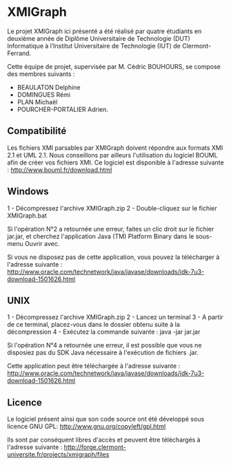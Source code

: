 XMIGraph
========

Le projet XMIGraph ici présenté a été réalisé par quatre étudiants en deuxième année de
Diplôme Universitaire de Technologie (DUT) Informatique à l’Institut Universitaire de Technologie
(IUT) de Clermont-Ferrand.

Cette équipe de projet, supervisée par M. Cédric BOUHOURS, se compose des membres suivants :
- BEAULATON Delphine
- DOMINGUES Rémi
- PLAN Michaël
- POURCHER-PORTALIER Adrien.


Compatibilité
-------------
Les fichiers XMI parsables par XMIGraph doivent répondre  aux formats XMI 2.1 et UML 2.1.
Nous conseillons par ailleurs l'utilisation du logiciel BOUML afin de créer vos fichiers XMI.
Ce logiciel est disponible à l'adresse suivante :
http://www.bouml.fr/download.html


Windows
-------
1 - Décompressez l'archive XMIGraph.zip
2 - Double-cliquez sur le fichier XMIGraph.bat

Si l'opération N°2 a retournée une erreur, faites un clic droit sur le fichier jar.jar,
et cherchez l'application Java (TM) Platform Binary dans le sous-menu Ouvrir avec.

Si vous ne disposez pas de cette application, vous pouvez la télécharger à l'adresse suivante :
http://www.oracle.com/technetwork/java/javase/downloads/jdk-7u3-download-1501626.html


UNIX
----
1 - Décompressez l'archive XMIGraph.zip
2 - Lancez un terminal
3 - A partir de ce terminal, placez-vous dans le dossier obtenu suite à la décompression
4 - Exécutez la commande suivante : java -jar jar.jar

Si l'opération N°4 a retournée une erreur, il est possible que vous ne disposiez pas du
SDK Java nécessaire à l'exécution de fichiers .jar.

Cette application peut être téléchargée à l'adresse suivante :
http://www.oracle.com/technetwork/java/javase/downloads/jdk-7u3-download-1501626.html


Licence
-------
Le logiciel présent ainsi que son code source ont été développé sous licence GNU GPL:
http://www.gnu.org/copyleft/gpl.html

Ils sont par conséquent libres d'accès et peuvent être téléchargés à l'adresse suivante :
http://forge.clermont-universite.fr/projects/xmigraph/files